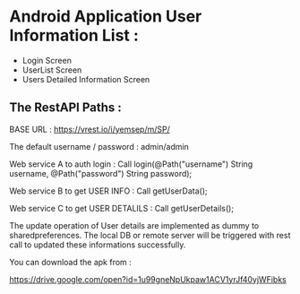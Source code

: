 # Android Application User Information List :

- Login Screen
- UserList Screen
- Users Detailed Information Screen

## The RestAPI Paths :

BASE URL      : https://vrest.io/i/yemsep/m/SP/

The default username / password    : admin/admin

Web service A to auth login        : Call<AuthModel> login(@Path("username") String username, @Path("password") String password);
  
Web service B to get USER INFO     : Call<UserModel> getUserData();
  
Web service C to get USER DETALILS : Call<UserModel> getUserDetails();

The update operation of User details are implemented as dummy to sharedpreferences. The local DB or remote server will be triggered with rest call to updated these informations successfully.

You can download the apk from :

https://drive.google.com/open?id=1u99gneNpUkpaw1ACV1yrJf40yjWFibks


